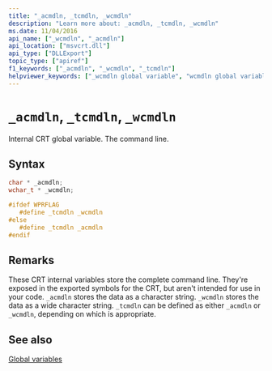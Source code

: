 ```yaml
---
title: "_acmdln, _tcmdln, _wcmdln"
description: "Learn more about: _acmdln, _tcmdln, _wcmdln"
ms.date: 11/04/2016
api_name: ["_wcmdln", "_acmdln"]
api_location: ["msvcrt.dll"]
api_type: ["DLLExport"]
topic_type: ["apiref"]
f1_keywords: ["_acmdln", "_wcmdln", "_tcmdln"]
helpviewer_keywords: ["_wcmdln global variable", "wcmdln global variable", "_acmdln global variable", "_tcmdln global variable", "tcmdln global variable", "acmdln global variable"]
---
```

# `_acmdln`, `_tcmdln`, `_wcmdln`

Internal CRT global variable. The command line.

## Syntax

```C
char * _acmdln;
wchar_t * _wcmdln;

#ifdef WPRFLAG
   #define _tcmdln _wcmdln
#else
   #define _tcmdln _acmdln
#endif
```

## Remarks

These CRT internal variables store the complete command line. They're exposed in the exported symbols for the CRT, but aren't intended for use in your code. `_acmdln` stores the data as a character string. `_wcmdln` stores the data as a wide character string. `_tcmdln` can be defined as either `_acmdln` or `_wcmdln`, depending on which is appropriate.

## See also

[Global variables](global-variables.md)
